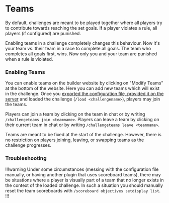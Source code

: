 # Teams

By default, challenges are meant to be played together where all players try to contribute towards reaching the set goals.
If a player violates a rule, all players (if configured) are punished.

Enabling teams in a challenge completely changes this behaviour. Now it's your team vs. their team in a race to complete
all goals. The team who completes all goals first, wins. Now only you and your team are punished when a rule is violated.

### Enabling Teams

You can enable teams on the builder website by clicking on "Modify Teams" at the bottom of the website. 
Here you can add new teams which will exist in the challenge. Once you [exported the configuration file, provided it
on the server](./getting-started.md) and loaded the challenge (`/load <challengename>`), players may join the teams.

Players can join a team by clicking on the team in chat or by writing `/challengeteams join <teamname>`. Players can
leave a team by clicking on their current team in chat or by writing `/challengeteams leave <teamname>`.

Teams are meant to be fixed at the start of the challenge. However, there is no restriction on players joining, leaving,
or swapping teams as the challenge progresses.

### Troubleshooting

!!!warning
Under some circumstances (messing with the configuration file manually, or having another plugin that uses scoreboard teams),
there may be situations where a player is visually part of a team that no longer exists in the context of the loaded
challenge. In such a situation you should manually reset the team scoreboards with `/scoreboard objectives setdisplay list`.
!!!